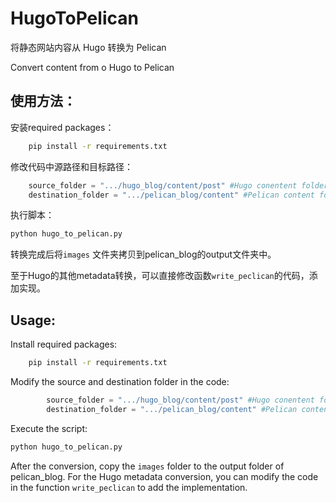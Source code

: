 # HugoToPelican
将静态网站内容从 Hugo 转换为 Pelican

Convert content from o Hugo to Pelican

## 使用方法：
安装required packages：

```bash
    pip install -r requirements.txt
```

修改代码中源路径和目标路径：
```python
    source_folder = ".../hugo_blog/content/post" #Hugo conentent folder
    destination_folder = ".../pelican_blog/content" #Pelican content folder
```
执行脚本：
```python
python hugo_to_pelican.py
```

转换完成后将`images` 文件夹拷贝到pelican_blog的output文件夹中。

至于Hugo的其他metadata转换，可以直接修改函数`write_peclican`的代码，添加实现。

## Usage:
Install required packages:
```bash
    pip install -r requirements.txt
```
Modify the source and destination folder in the code:
```python
        source_folder = ".../hugo_blog/content/post" #Hugo conentent folder
        destination_folder = ".../pelican_blog/content" #Pelican content folder
```
Execute the script:
```python
python hugo_to_pelican.py
```
After the conversion, copy the `images` folder to the output folder of pelican_blog.
For the Hugo metadata conversion, you can modify the code in the function `write_peclican` to add the implementation.
